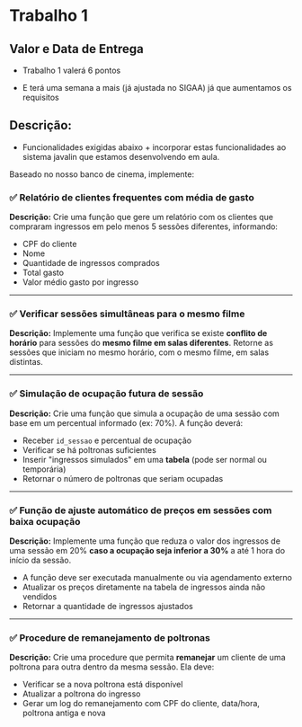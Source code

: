 # Trabalho 1

## Valor e Data de Entrega 

* Trabalho 1 valerá 6 pontos 

* E terá uma semana a mais (já ajustada no SIGAA) já que aumentamos os requisitos

## Descrição: 

* Funcionalidades exigidas abaixo + incorporar estas funcionalidades ao sistema javalin que estamos desenvolvendo em aula.

Baseado no nosso banco de cinema, implemente:

### ✅ Relatório de clientes frequentes com média de gasto

**Descrição:**
Crie uma função que gere um relatório com os clientes que compraram ingressos em pelo menos 5 sessões diferentes, informando:

* CPF do cliente
* Nome
* Quantidade de ingressos comprados
* Total gasto
* Valor médio gasto por ingresso

---

### ✅ Verificar sessões simultâneas para o mesmo filme

**Descrição:**
Implemente uma função que verifica se existe **conflito de horário** para sessões do **mesmo filme em salas diferentes**. Retorne as sessões que iniciam no mesmo horário, com o mesmo filme, em salas distintas.

---

### ✅ Simulação de ocupação futura de sessão

**Descrição:**
Crie uma função que simula a ocupação de uma sessão com base em um percentual informado (ex: 70%).
A função deverá:

* Receber `id_sessao` e percentual de ocupação
* Verificar se há poltronas suficientes
* Inserir "ingressos simulados" em uma **tabela** (pode ser normal ou temporária)
* Retornar o número de poltronas que seriam ocupadas

---

### ✅ Função de ajuste automático de preços em sessões com baixa ocupação

**Descrição:**
Implemente uma função que reduza o valor dos ingressos de uma sessão em 20% **caso a ocupação seja inferior a 30%** a até 1 hora do início da sessão.

* A função deve ser executada manualmente ou via agendamento externo
* Atualizar os preços diretamente na tabela de ingressos ainda não vendidos
* Retornar a quantidade de ingressos ajustados

---

### ✅ Procedure de remanejamento de poltronas

**Descrição:**
Crie uma procedure que permita **remanejar** um cliente de uma poltrona para outra dentro da mesma sessão.
Ela deve:

* Verificar se a nova poltrona está disponível
* Atualizar a poltrona do ingresso
* Gerar um log do remanejamento com CPF do cliente, data/hora, poltrona antiga e nova


